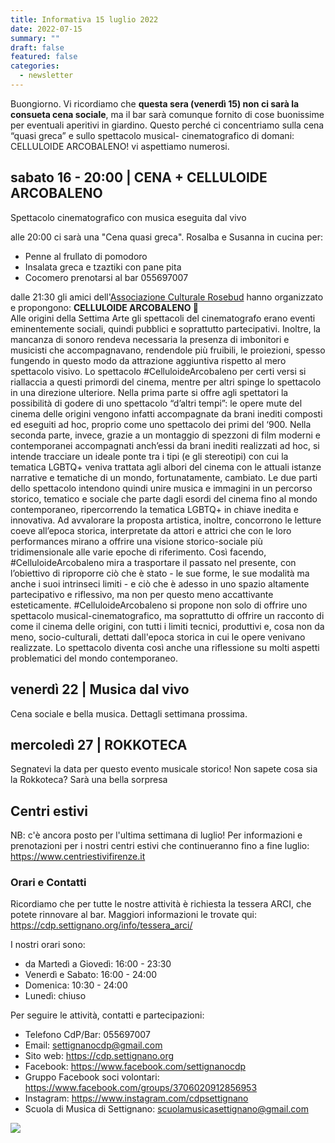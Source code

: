 ```yaml
---
title: Informativa 15 luglio 2022
date: 2022-07-15
summary: ""
draft: false
featured: false
categories:
  - newsletter
---
```

Buongiorno.
Vi ricordiamo che **questa sera (venerdì 15) non ci sarà la consueta cena sociale**, ma il bar sarà comunque fornito di cose buonissime per eventuali aperitivi in giardino.
Questo perché ci concentriamo sulla cena “quasi greca” e sullo spettacolo musical- cinematografico di domani: CELLULOIDE ARCOBALENO!
vi aspettiamo numerosi.

## sabato 16 - 20:00 | CENA + CELLULOIDE ARCOBALENO
Spettacolo cinematografico con musica eseguita dal vivo

alle 20:00 ci sarà una "Cena quasi greca".
Rosalba e Susanna in cucina per:
- Penne al frullato di pomodoro
- Insalata greca e tzaztiki con pane pita
- Cocomero
prenotarsi al bar 055697007

dalle 21:30 gli amici dell'[Associazione Culturale Rosebud](https://www.facebook.com/rosebudassociazione) hanno organizzato e propongono:
**CELLULOIDE ARCOBALENO 🌈**  
Alle origini della Settima Arte gli spettacoli del cinematografo erano eventi eminentemente sociali, quindi pubblici e soprattutto partecipativi. Inoltre, la mancanza di sonoro rendeva necessaria la presenza di imbonitori e musicisti che accompagnavano, rendendole più fruibili, le proiezioni, spesso fungendo in questo modo da attrazione aggiuntiva rispetto al mero spettacolo visivo.
Lo spettacolo #CelluloideArcobaleno per certi versi si riallaccia a questi primordi del cinema, mentre per altri spinge lo spettacolo in una direzione ulteriore. Nella prima parte si offre agli spettatori la possibilità di godere di uno spettacolo “d’altri tempi”: le opere mute del cinema delle origini vengono infatti accompagnate da brani inediti composti ed eseguiti ad hoc, proprio come uno spettacolo dei primi del ‘900. Nella seconda parte, invece, grazie a un montaggio di spezzoni di film moderni e contemporanei accompagnati anch’essi da brani inediti realizzati ad hoc, si intende tracciare un ideale ponte tra i tipi (e gli stereotipi) con cui la tematica LGBTQ+ veniva trattata agli albori del cinema con le attuali istanze narrative e tematiche di un mondo, fortunatamente, cambiato.
Le due parti dello spettacolo intendono quindi unire musica e immagini in un percorso storico, tematico e sociale che parte dagli esordi del cinema fino al mondo contemporaneo, ripercorrendo la tematica LGBTQ+ in chiave inedita e innovativa.
Ad avvalorare la proposta artistica, inoltre, concorrono le letture coeve all’epoca storica, interpretate da attori e attrici che con le loro performances mirano a offrire una visione storico-sociale più tridimensionale alle varie epoche di riferimento.
Così facendo, #CelluloideArcobaleno mira a trasportare il passato nel presente, con l’obiettivo di riproporre ciò che è stato - le sue forme, le sue modalità ma anche i suoi intrinseci limiti - e ciò che è adesso in uno spazio altamente partecipativo e riflessivo, ma non per questo meno accattivante esteticamente.
#CelluloideArcobaleno si propone non solo di offrire uno spettacolo musical-cinematografico, ma soprattutto di offrire un racconto di come il cinema delle origini, con tutti i limiti tecnici, produttivi e, cosa non da meno, socio-culturali, dettati dall'epoca storica in cui le opere venivano realizzate. Lo spettacolo diventa così anche una riflessione su molti aspetti problematici del mondo contemporaneo.

## venerdì 22 | Musica dal vivo
Cena sociale e bella musica. Dettagli settimana prossima.

## mercoledì 27 | ROKKOTECA
Segnatevi la data per questo evento musicale storico!
Non sapete cosa sia la Rokkoteca? Sarà una bella sorpresa

## Centri estivi
NB: c'è ancora posto per l'ultima settimana di luglio!
Per informazioni e prenotazioni per i nostri centri estivi che continueranno fino a fine luglio: https://www.centriestivifirenze.it

### Orari e Contatti
Ricordiamo che per tutte le nostre attività è richiesta la tessera ARCI, che potete rinnovare al bar. Maggiori informazioni le trovate qui: https://cdp.settignano.org/info/tessera_arci/

I nostri orari sono:
- da Martedì a Giovedì: 16:00 - 23:30
- Venerdì e Sabato: 16:00 - 24:00
- Domenica: 10:30 - 24:00
- Lunedì: chiuso

Per seguire le attività, contatti e partecipazioni:
- Telefono CdP/Bar: 055697007
- Email: settignanocdp@gmail.com
- Sito web: https://cdp.settignano.org
- Facebook: https://www.facebook.com/settignanocdp
- Gruppo Facebook soci volontari: https://www.facebook.com/groups/3706020912856953
- Instagram: https://www.instagram.com/cdpsettignano
- Scuola di Musica di Settignano: scuolamusicasettignano@gmail.com

![](volantini/20220716_celluloide_arcobaleno.webp)
